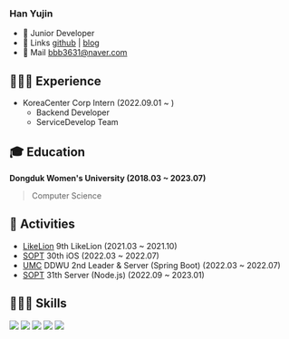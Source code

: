 ### Han Yujin
- 🌱 Junior Developer
- 🔗 Links [github](https://github.com/yujindonut) | [blog](https://vanillacreamdonut.tistory.com/)
- 📩 Mail [bbb3631@naver.com](mailto:bbb3631@naver.com)

## 👩🏻‍💻 Experience
- KoreaCenter Corp Intern (2022.09.01 ~ )
  - Backend Developer 
  - ServiceDevelop Team

## 🎓 Education
**Dongduk Women's University (2018.03 ~ 2023.07)**
> Computer Science

## 💪 Activities

-   [LikeLion](https://likelionuniv.oopy.io/baa24ce6-26bc-4322-8901-b835719f56e6) 9th LikeLion (2021.03 ~ 2021.10)
-   [SOPT](http://sopt.org) 30th iOS (2022.03 ~ 2022.07)
-   [UMC](https://www.makeus.in/umc) DDWU 2nd Leader & Server (Spring Boot) (2022.03 ~ 2022.07) 
-   [SOPT](http://sopt.org) 31th Server (Node.js) (2022.09 ~ 2023.01)


## 👩🏻‍💻 Skills
<img src="https://img.shields.io/badge/Android-3DDC84?style=flat-square&logo=Android&logoColor=white"/>&nbsp;<img src="https://img.shields.io/badge/Java-007396?style=flat-square&logo=Java&logoColor=white"/>&nbsp;<img src="https://img.shields.io/badge/Django-092E20?style=flat-square&logo=Django&logoColor=white"/>&nbsp;<img src="https://img.shields.io/badge/MySQL-092E20?style=flat-square&logo=MySQL&logoColor=white"/>&nbsp;<img src="https://img.shields.io/badge/Python-3776AB?style=flat-square&logo=Python&logoColor=white"/>

